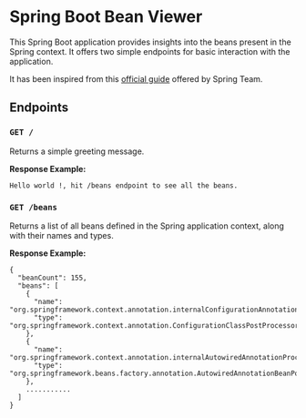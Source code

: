 # Spring Boot Bean Viewer

This Spring Boot application provides insights into the beans present in the Spring context. It offers two simple endpoints for basic interaction with the application.

It has been inspired from this [official guide](https://spring.io/guides/gs/spring-boot) offered by Spring Team.

## Endpoints

### `GET /`
Returns a simple greeting message.

**Response Example:**
```
Hello world !, hit /beans endpoint to see all the beans.
```


### `GET /beans`
Returns a list of all beans defined in the Spring application context, along with their names and types.

**Response Example:**
```
{
  "beanCount": 155,
  "beans": [
    {
      "name": "org.springframework.context.annotation.internalConfigurationAnnotationProcessor",
      "type": "org.springframework.context.annotation.ConfigurationClassPostProcessor"
    },
    {
      "name": "org.springframework.context.annotation.internalAutowiredAnnotationProcessor",
      "type": "org.springframework.beans.factory.annotation.AutowiredAnnotationBeanPostProcessor"
    },
    ...........
  ]
}
```
